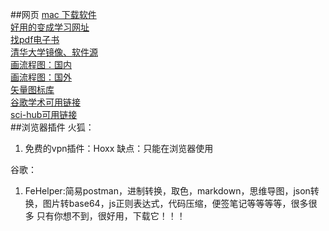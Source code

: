 ##网页
[mac 下载软件](https://www.macbl.com/)  
[好用的变成学习网址](https://r2coding.com/#/)  
[找pdf电子书](https://www.jiumodiary.com/)  
[清华大学镜像、软件源](https://mirrors.tuna.tsinghua.edu.cn/)  
[画流程图：国内](https://www.processon.com/)  
[画流程图：国外](https://www.processon.com/)  
[矢量图标库](https://www.iconfont.cn/)  
[谷歌学术可用链接](https://ac.scmor.com/)  
[sci-hub可用链接](https://tool.yovisun.com/scihub/)  
##浏览器插件
火狐：
1.  免费的vpn插件：Hoxx  缺点：只能在浏览器使用

谷歌：
1.  FeHelper:简易postman，进制转换，取色，markdown，思维导图，json转换，图片转base64，js正则表达式，代码压缩，便签笔记等等等等，很多很多
只有你想不到，很好用，下载它！！！  
    